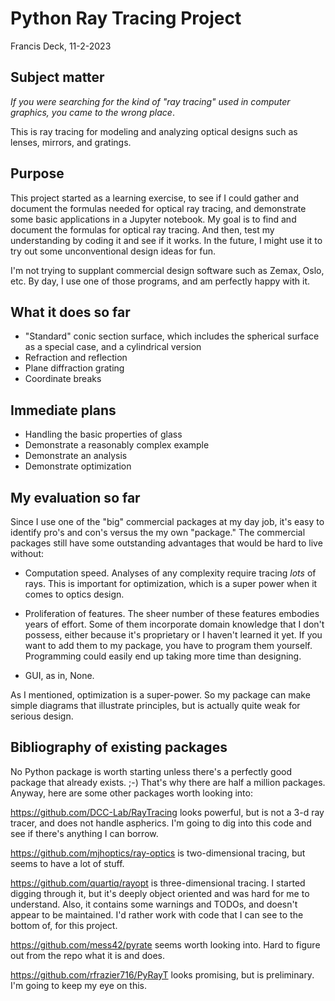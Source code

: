# Python Ray Tracing Project

Francis Deck, 11-2-2023

## Subject matter

*If you were searching for the kind of "ray tracing" used in computer graphics, you came to the wrong place*.

This is ray tracing for modeling and analyzing optical designs such as lenses, mirrors, and gratings.

## Purpose

This project started as a learning exercise, to see if I could gather and document the formulas needed for optical ray tracing, and demonstrate some basic applications in a Jupyter notebook. My goal is to find and document the formulas for optical ray tracing. And then, test my understanding by coding it and see if it works. In the future, I might use it to try out some unconventional design ideas for fun.

I'm not trying to supplant commercial design software such as Zemax, Oslo, etc. By day, I use one of those programs, and am perfectly happy with it.

## What it does so far
* "Standard" conic section surface, which includes the spherical surface as a special case, and a cylindrical version
* Refraction and reflection
* Plane diffraction grating
* Coordinate breaks

## Immediate plans
* Handling the basic properties of glass
* Demonstrate a reasonably complex example
* Demonstrate an analysis
* Demonstrate optimization

## My evaluation so far
Since I use one of the "big" commercial packages at my day job, it's easy to identify pro's and con's versus the my own "package." The commercial packages still have some outstanding advantages that would be hard to live without:

* Computation speed. Analyses of any complexity require tracing *lots* of rays. This is important for optimization, which is a super power when it comes to optics design.

* Proliferation of features. The sheer number of these features embodies years of effort. Some of them incorporate domain knowledge that I don't possess, either because it's proprietary or I haven't learned it yet. If you want to add them to my package, you have to program them yourself. Programming could easily end up taking more time than designing.

* GUI, as in, None.

As I mentioned, optimization is a super-power. So my package can make simple diagrams that illustrate principles, but is actually quite weak for serious design.

## Bibliography of existing packages

No Python package is worth starting unless there's a perfectly good package that already exists. ;-) That's why there are half a million packages. Anyway, here are some other packages worth looking into:

https://github.com/DCC-Lab/RayTracing looks powerful, but is not a 3-d ray tracer, and does not handle aspherics. I'm going to dig into this code and see if there's anything I can borrow.

https://github.com/mjhoptics/ray-optics is two-dimensional tracing, but seems to have a lot of stuff.

https://github.com/quartiq/rayopt is three-dimensional tracing. I started digging through it, but it's deeply object oriented and was hard for me to understand. Also, it contains some warnings and TODOs, and doesn't appear to be maintained. I'd rather work with code that I can see to the bottom of, for this project.

https://github.com/mess42/pyrate seems worth looking into. Hard to figure out from the repo what it is and does.

https://github.com/rfrazier716/PyRayT looks promising, but is preliminary. I'm going to keep my eye on this.